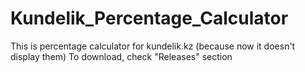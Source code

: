 # Kundelik_Percentage_Calculator
This is percentage calculator for kundelik.kz (because now it doesn't display them)
To download, check "Releases" section
